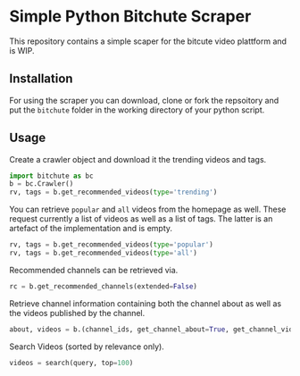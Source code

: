 # Simple Python Bitchute Scraper

This repository contains a simple scaper for the bitcute video plattform and is WIP.


## Installation

For using the scraper you can download, clone or fork the repsoitory and put the ```bitchute``` folder in the working directory of your python script.

## Usage

Create a crawler object and download it the trending videos and tags.

```Python
import bitchute as bc
b = bc.Crawler()        
rv, tags = b.get_recommended_videos(type='trending')
```

You can retrieve ```popular``` and ```all``` videos from the homepage as well. These request currently a list of videos as well as a list of tags. The latter is an artefact of the implementation and is empty.

```Python
rv, tags = b.get_recommended_videos(type='popular')
rv, tags = b.get_recommended_videos(type='all')
```

Recommended channels can be retrieved via.

```Python
rc = b.get_recommended_channels(extended=False)
```

Retrieve channel information containing both the channel about as well as the videos published by the channel.

```Python
about, videos = b.(channel_ids, get_channel_about=True, get_channel_videos=True)
```

Search Videos (sorted by relevance only).

```Python
videos = search(query, top=100)
```